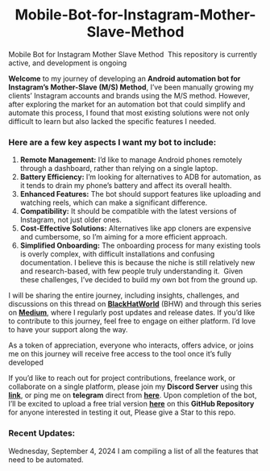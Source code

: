 <h1 align="center">Mobile-Bot-for-Instagram-Mother-Slave-Method</h1>

Mobile Bot for Instagram Mother Slave Method  This repository is currently active, and development is ongoing

**Welcome** to my journey of developing an **Android automation bot for Instagram’s Mother-Slave (M/S) Method**, I’ve been manually growing my clients’ Instagram accounts and brands using the M/S method. However, after exploring the market for an automation bot that could simplify and automate this process, I found that most existing solutions were not only difficult to learn but also lacked the specific features I needed.

### Here are a few key aspects I want my bot to include:

1. **Remote Management:** I’d like to manage Android phones remotely through a dashboard, rather than relying on a single laptop.
2. **Battery Efficiency:** I’m looking for alternatives to ADB for automation, as it tends to drain my phone’s battery and affect its overall health.
3. **Enhanced Features:** The bot should support features like uploading and watching reels, which can make a significant difference.
4. **Compatibility:** It should be compatible with the latest versions of Instagram, not just older ones.
5. **Cost-Effective Solutions:** Alternatives like app cloners are expensive and cumbersome, so I’m aiming for a more efficient approach.
6. **Simplified Onboarding:** The onboarding process for many existing tools is overly complex, with difficult installations and confusing documentation. I believe this is because the niche is still relatively new and research-based, with few people truly understanding it.  Given these challenges, I’ve decided to build my own bot from the ground up.

I will be sharing the entire journey, including insights, challenges, and discussions on this thread on **[BlackHatWorld](https://www.blackhatworld.com/members/app_pilot.1954567/)** (BHW) and through this series on **[Medium](https://medium.com/@app-pilot)**, where I regularly post updates and release dates. If you’d like to contribute to this journey, feel free to engage on either platform. I’d love to have your support along the way.

As a token of appreciation, everyone who interacts, offers advice, or joins me on this journey will receive free access to the tool once it’s fully developed


If you’d like to reach out for project contributions, freelance work, or collaborate on a single platform, please join my **Discord Server** using this **[link](https://discord.gg/5b4Xu6Z8)**, or ping me on **telegram** direct from **[here](https://t.me/zeeshanahmad4)**. Upon completion of the bot, I’ll be excited to upload a free trial version **[here](https://github.com/Appilot-dev/Mobile-Bot-for-Instagram-Mother-Slave-Method)** on this **GitHub Repository** for anyone interested in testing it out, Please give a Star to this repo.

### Recent Updates:
Wednesday, September 4, 2024 I am compiling a list of all the features that need to be automated.
